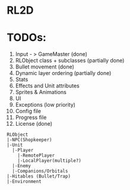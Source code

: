 # RL2D

TODOs:
===
1) Input - > GameMaster (done)<br>
2) RLObject class + subclasses (partially done)<br>
3) Bullet movement (done)<br>
4) Dynamic layer ordering (partially done)<br>
5) Stats<br>
6) Effects and Unit attributes<br>
7) Sprites & Animations<br>
8) UI<br>
9) Exceptions (low priority)<br>
10) Config file<br>
11) Progress file<br>
12) License (done)<br>

```
RLObject
|-NPC(Shopkeeper)
|-Unit
  |-Player
    |-RemotePlayer
	|-LocalPlayer(multiple?)
  |-Enemy
  |-Companions/Orbitals
|-Hitables (Bullet/Trap)
|-Environment
```
